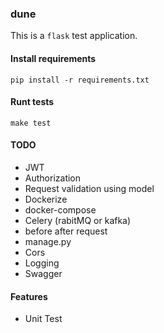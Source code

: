 ### dune
This is a `flask` test application.

#### Install requirements
```
pip install -r requirements.txt
```

#### Runt tests
```
make test
```

#### TODO
- JWT
- Authorization
- Request validation using model
- Dockerize
- docker-compose
- Celery (rabitMQ or kafka)
- before after request
- manage.py
- Cors
- Logging
- Swagger


#### Features
- Unit Test

